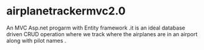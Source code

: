 # airplanetrackermvc2.0

An MVC Asp.net progarm with Entity framework .it is an ideal database driven CRUD operation where we track where the airplanes are in an airport along with pilot
names .
